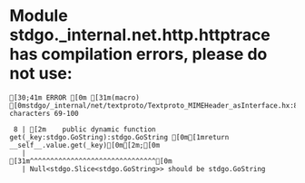 # Module stdgo._internal.net.http.httptrace has compilation errors, please do not use:
```
[30;41m ERROR [0m [31m(macro) [0mstdgo/_internal/net/textproto/Textproto_MIMEHeader_asInterface.hx:8: characters 69-100

 8 | [2m    public dynamic function get(_key:stdgo.GoString):stdgo.GoString [0m[1mreturn __self__.value.get(_key)[0m[2m;[0m
   |                                                                     [31m^^^^^^^^^^^^^^^^^^^^^^^^^^^^^^^[0m
   | Null<stdgo.Slice<stdgo.GoString>> should be stdgo.GoString


```

